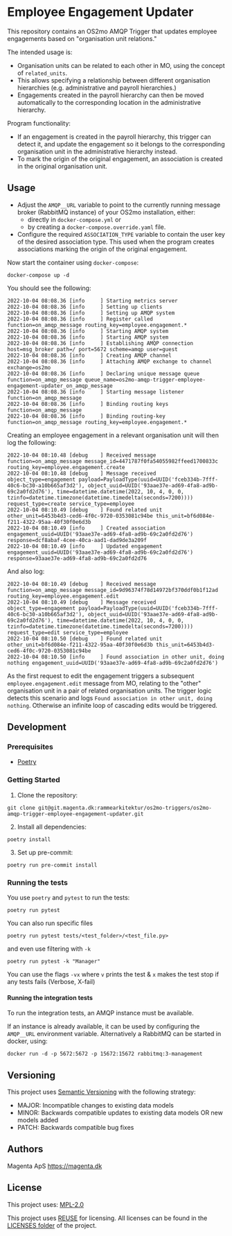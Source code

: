 <!--
SPDX-FileCopyrightText: 2022 Magenta ApS <https://magenta.dk>
SPDX-License-Identifier: MPL-2.0
-->

# Employee Engagement Updater

This repository contains an OS2mo AMQP Trigger that updates employee engagements based on "organisation unit relations."

The intended usage is:
* Organisation units can be related to each other in MO, using the concept of `related_units`.
* This allows specifying a relationship between different organisation hierarchies (e.g. administrative and payroll hierarchies.)
* Engagements created in the payroll hierarchy can then be moved automatically to the corresponding location in the administrative hierarchy.

Program functionality:
* If an engagement is created in the payroll hierarchy, this trigger can detect it, and update the engagement so it belongs to the corresponding organisation unit in the administrative hierarchy instead.
* To mark the origin of the original engagement, an association is created in the original organisation unit.  

## Usage

* Adjust the `AMQP__URL` variable to point to the currently running message broker (RabbitMQ instance) of your OS2mo installation, either:
  * directly in `docker-compose.yml` or
  * by creating a `docker-compose.override.yaml` file.
* Configure the required `ASSOCIATION_TYPE` variable to contain the user key of the desired association type. 
This used when the program creates associations marking the origin of the original engagement.

Now start the container using `docker-compose`:
```
docker-compose up -d
```

You should see the following:
```
2022-10-04 08:08.36 [info     ] Starting metrics server
2022-10-04 08:08.36 [info     ] Setting up clients
2022-10-04 08:08.36 [info     ] Setting up AMQP system
2022-10-04 08:08.36 [info     ] Register called                function=on_amqp_message routing_key=employee.engagement.*
2022-10-04 08:08.36 [info     ] Starting AMQP system
2022-10-04 08:08.36 [info     ] Starting AMQP system
2022-10-04 08:08.36 [info     ] Establishing AMQP connection   host=msg_broker path=/ port=5672 scheme=amqp user=guest
2022-10-04 08:08.36 [info     ] Creating AMQP channel
2022-10-04 08:08.36 [info     ] Attaching AMQP exchange to channel exchange=os2mo
2022-10-04 08:08.36 [info     ] Declaring unique message queue function=on_amqp_message queue_name=os2mo-amqp-trigger-employee-engagement-updater_on_amqp_message
2022-10-04 08:08.36 [info     ] Starting message listener      function=on_amqp_message
2022-10-04 08:08.36 [info     ] Binding routing keys           function=on_amqp_message
2022-10-04 08:08.36 [info     ] Binding routing-key            function=on_amqp_message routing_key=employee.engagement.*
```
Creating an employee engagement in a relevant organisation unit will then log the following:
```
2022-10-04 08:10.48 [debug    ] Received message               function=on_amqp_message message_id=4471787f0fa54055982ffeed1700833c routing_key=employee.engagement.create
2022-10-04 08:10.48 [debug    ] Message received               object_type=engagement payload=PayloadType(uuid=UUID('fceb334b-7fff-40c6-bc30-a10b665af3d2'), object_uuid=UUID('93aae37e-ad69-4fa8-ad9b-69c2a0fd2d76'), time=datetime.datetime(2022, 10, 4, 0, 0, tzinfo=datetime.timezone(datetime.timedelta(seconds=7200)))) request_type=create service_type=employee
2022-10-04 08:10.49 [debug    ] Found related unit             other_unit=6453b4d3-ced6-4f0c-9720-0353081c94be this_unit=bf6d084e-f211-4322-95aa-40f30f0e6d3b
2022-10-04 08:10.49 [info     ] Created association            engagement_uuid=UUID('93aae37e-ad69-4fa8-ad9b-69c2a0fd2d76') response=dcf8abaf-4cee-40ca-aad1-dad9de3a209f
2022-10-04 08:10.49 [info     ] Updated engagement             engagement_uuid=UUID('93aae37e-ad69-4fa8-ad9b-69c2a0fd2d76') response=93aae37e-ad69-4fa8-ad9b-69c2a0fd2d76
```
And also log:
```
2022-10-04 08:10.49 [debug    ] Received message               function=on_amqp_message message_id=9d96374f78d14972bf370ddf0b1f12ad routing_key=employee.engagement.edit
2022-10-04 08:10.49 [debug    ] Message received               object_type=engagement payload=PayloadType(uuid=UUID('fceb334b-7fff-40c6-bc30-a10b665af3d2'), object_uuid=UUID('93aae37e-ad69-4fa8-ad9b-69c2a0fd2d76'), time=datetime.datetime(2022, 10, 4, 0, 0, tzinfo=datetime.timezone(datetime.timedelta(seconds=7200)))) request_type=edit service_type=employee
2022-10-04 08:10.50 [debug    ] Found related unit             other_unit=bf6d084e-f211-4322-95aa-40f30f0e6d3b this_unit=6453b4d3-ced6-4f0c-9720-0353081c94be
2022-10-04 08:10.50 [info     ] Found association in other unit, doing nothing engagement_uuid=UUID('93aae37e-ad69-4fa8-ad9b-69c2a0fd2d76')
```
As the first request to edit the engagement triggers a subsequent `employee.engagement.edit` message from MO, relating to the "other" organisation unit in a pair of related organisation units.
The trigger logic detects this scenario and logs `Found association in other unit, doing nothing`.
Otherwise an infinite loop of cascading edits would be triggered. 

## Development

### Prerequisites

- [Poetry](https://github.com/python-poetry/poetry)

### Getting Started

1. Clone the repository:
```
git clone git@git.magenta.dk:rammearkitektur/os2mo-triggers/os2mo-amqp-trigger-employee-engagement-updater.git
```

2. Install all dependencies:
```
poetry install
```

3. Set up pre-commit:
```
poetry run pre-commit install
```

### Running the tests

You use `poetry` and `pytest` to run the tests:

`poetry run pytest`

You can also run specific files

`poetry run pytest tests/<test_folder>/<test_file.py>`

and even use filtering with `-k`

`poetry run pytest -k "Manager"`

You can use the flags `-vx` where `v` prints the test & `x` makes the test stop if any tests fails (Verbose, X-fail)

#### Running the integration tests

To run the integration tests, an AMQP instance must be available.

If an instance is already available, it can be used by configuring the `AMQP__URL` environment variable. 
Alternatively a RabbitMQ can be started in docker, using:
```
docker run -d -p 5672:5672 -p 15672:15672 rabbitmq:3-management
```

## Versioning

This project uses [Semantic Versioning](https://semver.org/) with the following strategy:
- MAJOR: Incompatible changes to existing data models
- MINOR: Backwards compatible updates to existing data models OR new models added
- PATCH: Backwards compatible bug fixes

## Authors

Magenta ApS <https://magenta.dk>

## License

This project uses: [MPL-2.0](MPL-2.0.txt)

This project uses [REUSE](https://reuse.software) for licensing.
All licenses can be found in the [LICENSES folder](LICENSES/) of the project.
